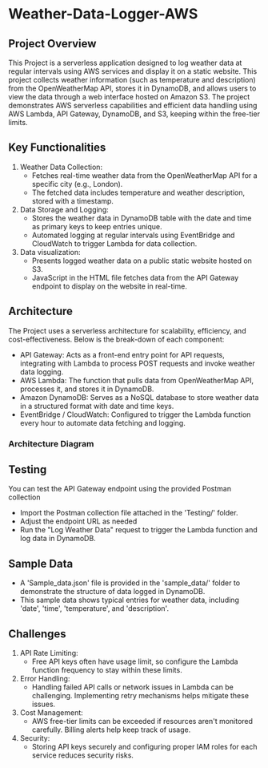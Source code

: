 # Weather-Data-Logger-AWS
## Project Overview
This Project is a serverless application designed to log weather data at regular intervals using AWS services and display it on a static website. This project collects weather information (such as temperature and description) from the OpenWeatherMap API, stores it in DynamoDB, and allows users to view the data through a web interface hosted on Amazon S3. The project demonstrates AWS serverless capabilities and efficient data handling using AWS Lambda, API Gateway, DynamoDB, and S3, keeping within the free-tier limits. 
## Key Functionalities
1. Weather Data Collection:
   - Fetches real-time weather data from the OpenWeatherMap API for a specific city (e.g., London).
   - The fetched data includes temperature and weather description, stored with a timestamp.
2. Data Storage and Logging:
   - Stores the weather data in DynamoDB table with the date and time as primary keys to keep entries unique.
   - Automated logging at regular intervals using EventBridge and CloudWatch to trigger Lambda for data collection.
3. Data visualization:
   - Presents logged weather data on a public static website hosted on S3.
   - JavaScript in the HTML file fetches data from the API Gateway endpoint to display on the website in real-time. 
## Architecture
The Project uses a serverless architecture for scalability, efficiency, and cost-effectiveness. Below is the break-down of each component:
  - API Gateway: Acts as a front-end entry point for API requests, integrating with Lambda to process POST requests and invoke weather data logging.
  - AWS Lambda: The function that pulls data from OpenWeatherMap API, processes it, and stores it in DynamoDB.
  - Amazon DynamoDB: Serves as a NoSQL database to store weather data in a structured format with date and time keys.
  - EventBridge / CloudWatch: Configured to trigger the Lambda function every hour to automate data fetching and logging. 
### Architecture Diagram 
## Testing
You can test the API Gateway endpoint using the provided Postman collection
   - Import the Postman collection file attached in the 'Testing/' folder.
   - Adjust the endpoint URL as needed
   - Run the "Log Weather Data" request to trigger the Lambda function and log data in DynamoDB.
## Sample Data
   - A 'Sample_data.json' file is provided in the 'sample_data/' folder to demonstrate the structure of data logged in DynamoDB. 
   - This sample data shows typical entries for weather data, including 'date', 'time', 'temperature', and 'description'.
## Challenges 
1. API Rate Limiting:
   - Free API keys often have usage limit, so configure the Lambda function frequency to stay within these limits.
2. Error Handling:
   - Handling failed API calls or network issues in Lambda can be challenging. Implementing retry mechanisms helps mitigate these issues.
3. Cost Management:
   - AWS free-tier limits can be exceeded if resources aren't monitored carefully. Billing alerts help keep track of usage.
4. Security:
   - Storing API keys securely and configuring proper IAM roles for each service reduces security risks. 
